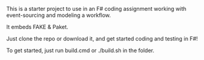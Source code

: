 This is a starter project to use in an F# coding assignment working with event-sourcing and modeling a workflow.

It embeds FAKE & Paket.

Just clone the repo or download it, and get started coding and testing in F#!

To get started, just run build.cmd or ./build.sh in the folder.